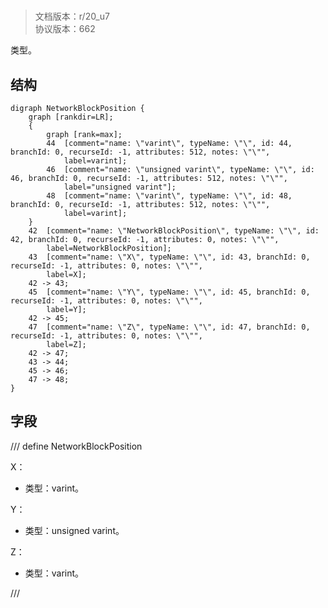 # <!-- md:samp NetworkBlockPosition -->

> 文档版本：r/20_u7<br/>协议版本：662

<!-- md:samp NetworkBlockPosition -->类型。

## 结构

```viz
digraph NetworkBlockPosition {
	graph [rankdir=LR];
	{
		graph [rank=max];
		44	[comment="name: \"varint\", typeName: \"\", id: 44, branchId: 0, recurseId: -1, attributes: 512, notes: \"\"",
			label=varint];
		46	[comment="name: \"unsigned varint\", typeName: \"\", id: 46, branchId: 0, recurseId: -1, attributes: 512, notes: \"\"",
			label="unsigned varint"];
		48	[comment="name: \"varint\", typeName: \"\", id: 48, branchId: 0, recurseId: -1, attributes: 512, notes: \"\"",
			label=varint];
	}
	42	[comment="name: \"NetworkBlockPosition\", typeName: \"\", id: 42, branchId: 0, recurseId: -1, attributes: 0, notes: \"\"",
		label=NetworkBlockPosition];
	43	[comment="name: \"X\", typeName: \"\", id: 43, branchId: 0, recurseId: -1, attributes: 0, notes: \"\"",
		label=X];
	42 -> 43;
	45	[comment="name: \"Y\", typeName: \"\", id: 45, branchId: 0, recurseId: -1, attributes: 0, notes: \"\"",
		label=Y];
	42 -> 45;
	47	[comment="name: \"Z\", typeName: \"\", id: 47, branchId: 0, recurseId: -1, attributes: 0, notes: \"\"",
		label=Z];
	42 -> 47;
	43 -> 44;
	45 -> 46;
	47 -> 48;
}

```

## 字段

/// define
NetworkBlockPosition

X：<!-- md:samp varint -->

- 类型：varint。

Y：<!-- md:samp unsigned varint -->

- 类型：unsigned varint。

Z：<!-- md:samp varint -->

- 类型：varint。


///
